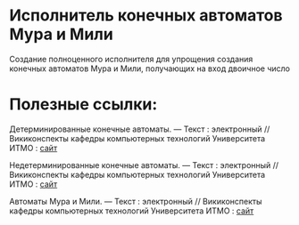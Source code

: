 # Исполнитель конечных автоматов Мура и Мили
Создание полноценного исполнителя для упрощения создания конечных автоматов Мура и Мили, получающих на вход двоичное число

# Полезные ссылки:

Детерминированные конечные автоматы. — Текст : электронный // Викиконспекты кафедры компьютерных технологий Университета ИТМО : [сайт](https://neerc.ifmo.ru/wiki/index.php?title=%D0%94%D0%B5%D1%82%D0%B5%D1%80%D0%BC%D0%B8%D0%BD%D0%B8%D1%80%D0%BE%D0%B2%D0%B0%D0%BD%D0%BD%D1%8B%D0%B5_%D0%BA%D0%BE%D0%BD%D0%B5%D1%87%D0%BD%D1%8B%D0%B5_%D0%B0%D0%B2%D1%82%D0%BE%D0%BC%D0%B0%D1%82%D1%8B)

Недетерминированные конечные автоматы. — Текст : электронный // Викиконспекты кафедры компьютерных технологий Университета ИТМО : [сайт](https://neerc.ifmo.ru/wiki/index.php?title=%D0%9D%D0%B5%D0%B4%D0%B5%D1%82%D0%B5%D1%80%D0%BC%D0%B8%D0%BD%D0%B8%D1%80%D0%BE%D0%B2%D0%B0%D0%BD%D0%BD%D1%8B%D0%B5_%D0%BA%D0%BE%D0%BD%D0%B5%D1%87%D0%BD%D1%8B%D0%B5_%D0%B0%D0%B2%D1%82%D0%BE%D0%BC%D0%B0%D1%82%D1%8B)

Автоматы Мура и Мили. — Текст : электронный // Викиконспекты кафедры компьютерных технологий Университета ИТМО : [сайт](https://neerc.ifmo.ru/wiki/index.php?title=%D0%90%D0%B2%D1%82%D0%BE%D0%BC%D0%B0%D1%82%D1%8B_%D0%9C%D1%83%D1%80%D0%B0_%D0%B8_%D0%9C%D0%B8%D0%BB%D0%B8)